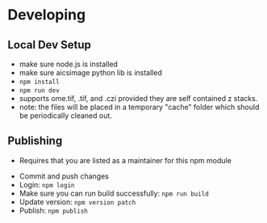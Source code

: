 # Developing

## Local Dev Setup

- make sure node.js is installed
- make sure aicsimage python lib is installed
- `npm install`
- `npm run dev`
- supports ome.tif, .tif, and .czi provided they are self contained z stacks.
- note: the files will be placed in a temporary "cache" folder which should be periodically cleaned out.

## Publishing

- Requires that you are listed as a maintainer for this npm module

* Commit and push changes
* Login: `npm login`
* Make sure you can run build successfully: `npm run build`
* Update version: `npm version patch`
* Publish: `npm publish`
